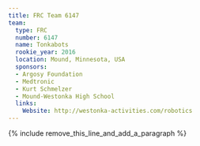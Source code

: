 ```yaml
---
title: FRC Team 6147
team:
  type: FRC
  number: 6147
  name: Tonkabots
  rookie_year: 2016
  location: Mound, Minnesota, USA
  sponsors:
  - Argosy Foundation
  - Medtronic
  - Kurt Schmelzer
  - Mound-Westonka High School
  links:
    Website: http://westonka-activities.com/robotics
---
```


{% include remove_this_line_and_add_a_paragraph %}